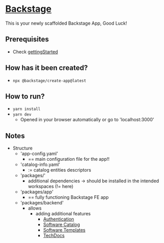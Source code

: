 # [Backstage](https://backstage.io)

This is your newly scaffolded Backstage App, Good Luck!

## Prerequisites
* Check [gettingStarted](https://backstage.io/docs/getting-started/#prerequisites)

## How has it been created?
* `npx @backstage/create-app@latest`

## How to run?
* `yarn install`
* `yarn dev`
  * Opened in your browser automatically or go to 'localhost:3000'


## Notes
* Structure
  * 'app-config.yaml'
    * == main configuration file for the app!!
  * 'catalog-info.yaml'
    * := catalog entities descriptors
  * 'packages/'
    * additional dependencies -> should be installed in the intended workspaces (!= here)
  * 'packages/app'
    * == fully functioning Backstage FE app
  * 'packages/backend'
    * allows
      * adding additional features
        * [Authentication](https://backstage.io/docs/auth/)
        * [Software Catalog](https://backstage.io/docs/features/software-catalog/)
        * [Software Templates](https://backstage.io/docs/features/software-templates/)
        * [TechDocs](https://backstage.io/docs/features/techdocs/)
